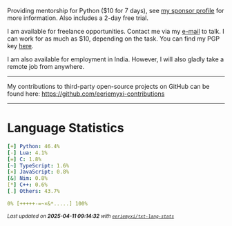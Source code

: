 Providing mentorship for Python ($10 for 7 days), see [my sponsor
profile](https://github.com/sponsors/eeriemyxi) for more information. Also
includes a 2-day free trial.

I am available for freelance opportunities. Contact me via my [e-mail](mailto:myxi@envs.net?subject=I'd%20Like%20to%20Talk%20to%20You%20About%20a%20Freelance%20Project) to talk. I can work for as much as $10, depending on the task. You can find my PGP key [here](https://github.com/sponsors/eeriemyxi).

I am also available for employment in India. However, I will also gladly take a remote job from anywhere.

-----
My contributions to third-party open-source projects on GitHub can be found here: https://github.com/eeriemyxi-contributions

---
# Language Statistics
```yaml
[+] Python: 46.4%
[-] Lua: 4.1%
[=] C: 1.8%
[~] TypeScript: 1.6%
[×] JavaScript: 0.8%
[&] Nim: 0.8%
[*] C++: 0.6%
[.] Others: 43.7%

0% [+++++-=~×&*.....] 100%
```

<sub>_Last updated on **2025-04-11 09:14:32** with [`eeriemyxi/txt-lang-stats`](https://github.com/eeriemyxi/txt-lang-stats)_</sub>


